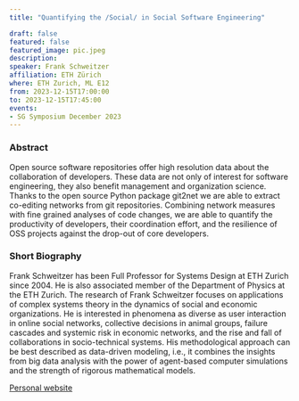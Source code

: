 ```yaml
---
title: "Quantifying the /Social/ in Social Software Engineering"

draft: false
featured: false
featured_image: pic.jpeg
description:
speaker: Frank Schweitzer
affiliation: ETH Zürich
where: ETH Zurich, ML E12
from: 2023-12-15T17:00:00
to: 2023-12-15T17:45:00
events:
- SG Symposium December 2023
---
```


### Abstract

Open source software repositories offer high resolution data about the collaboration of developers. These data are not only of interest for software engineering, they also benefit management and organization science. Thanks to the open source Python package git2net
we are able to extract co-editing networks from git repositories. Combining network measures with fine grained analyses of code changes, we are able to quantify the productivity of developers, their coordination effort, and the resilience of OSS projects against the drop-out of core developers. 


### Short Biography 

Frank Schweitzer has been Full Professor for Systems Design at ETH Zurich since 2004. He is also associated member of the Department of Physics at the ETH Zurich.
The research of Frank Schweitzer focuses on applications of complex systems theory in the dynamics of social and economic organizations. He is interested in phenomena as diverse as user interaction in online social networks, collective decisions in animal groups, failure cascades and systemic risk in economic networks, and the rise and fall of collaborations in socio-technical systems. His methodological approach can be best described as data-driven modeling, i.e., it combines the insights from big data analysis with the power of agent-based computer simulations and the strength of rigorous mathematical models.


[Personal website](https://www.sg.ethz.ch/team/frank_schweitzer/)
